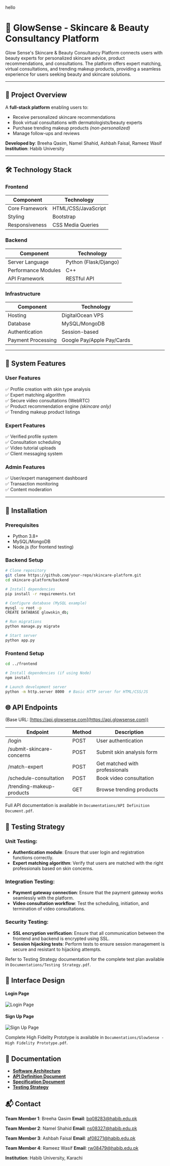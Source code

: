 hello

# 💄 GlowSense - Skincare & Beauty Consultancy Platform  
Glow Sense's Skincare &amp; Beauty Consultancy Platform connects users with beauty experts for personalized skincare advice, product recommendations, and consultations. The platform offers expert matching, virtual consultations, and trending makeup products, providing a seamless experience for users seeking beauty and skincare solutions.

---

## 📌 Project Overview  
A **full-stack platform** enabling users to:  
- Receive personalized skincare recommendations  
- Book virtual consultations with dermatologists/beauty experts  
- Purchase trending makeup products *(non-personalized)*  
- Manage follow-ups and reviews  

**Developed by**: Breeha Qasim, Namel Shahid, Ashbah Faisal, Rameez Wasif  
**Institution**: Habib University  

---

## 🛠️ Technology Stack  

### **Frontend**  
| Component       | Technology       |  
|-----------------|------------------|  
| Core Framework  | HTML/CSS/JavaScript |  
| Styling         | Bootstrap        |  
| Responsiveness  | CSS Media Queries|  

### **Backend**  
| Component            | Technology       |  
|----------------------|------------------|  
| Server Language      | Python (Flask/Django) |  
| Performance Modules  | C++              |  
| API Framework        | RESTful API      |  

### **Infrastructure**  
| Component          | Technology       |  
|--------------------|------------------|  
| Hosting            | DigitalOcean VPS |  
| Database           | MySQL/MongoDB    |  
| Authentication     | Session-based    |  
| Payment Processing | Google Pay/Apple Pay/Cards |  

---

## 🚀 System Features  

### **User Features**  
✅ Profile creation with skin type analysis  
✅ Expert matching algorithm  
✅ Secure video consultations (WebRTC)  
✅ Product recommendation engine *(skincare only)*  
✅ Trending makeup product listings  

### **Expert Features**  
✅ Verified profile system  
✅ Consultation scheduling  
✅ Video tutorial uploads  
✅ Client messaging system  

### **Admin Features**  
✅ User/expert management dashboard  
✅ Transaction monitoring  
✅ Content moderation  

---

## 🔧 Installation  

### Prerequisites  
- Python 3.8+  
- MySQL/MongoDB  
- Node.js (for frontend testing)  

### Backend Setup  
```bash
# Clone repository
git clone https://github.com/your-repo/skincare-platform.git
cd skincare-platform/backend

# Install dependencies
pip install -r requirements.txt

# Configure database (MySQL example)
mysql -u root -p
CREATE DATABASE glowskin_db;

# Run migrations
python manage.py migrate

# Start server
python app.py
```
### Frontend Setup  
```bash
cd ../frontend

# Install dependencies (if using Node)
npm install

# Launch development server
python -m http.server 8000  # Basic HTTP server for HTML/CSS/JS
```

## 🌐 API Endpoints

(Base URL: [https://api.glowsense.com](https://api.glowsense.com))

| Endpoint                        | Method | Description                                |
|----------------------------------|--------|--------------------------------------------|
| /login                           | POST   | User authentication                       |
| /submit-skincare-concerns        | POST   | Submit skin analysis form                  |
| /match-expert                    | POST   | Get matched with professionals            |
| /schedule-consultation           | POST   | Book video consultation                    |
| /trending-makeup-products        | GET    | Browse trending products                  |

Full API documentation is available in `Documentations/API Definition Document.pdf`.


## 🧪 Testing Strategy

### Unit Testing:
* **Authentication module**: Ensure that user login and registration functions correctly.
* **Expert matching algorithm**: Verify that users are matched with the right professionals based on skin concerns.

### Integration Testing:
* **Payment gateway connection**: Ensure that the payment gateway works seamlessly with the platform.
* **Video consultation workflow**: Test the scheduling, initiation, and termination of video consultations.

### Security Testing:
* **SSL encryption verification**: Ensure that all communication between the frontend and backend is encrypted using SSL.
* **Session hijacking tests**: Perform tests to ensure session management is secure and resistant to hijacking attempts.

Refer to Testing Strategy documentation for the complete test plan available in `Documentations/Testing Strategy.pdf`.

## 🎨 Interface Design 
#### **Login Page**
![Login Page](https://github.com/breehaqasim/GlowSense-Skincare-Beauty-Consultancy-Platform/blob/main/public/login%20page.png)

#### **Sign Up Page**
![Sign Up Page](https://github.com/breehaqasim/GlowSense-Skincare-Beauty-Consultancy-Platform/blob/main/public/sign%20up%20page.png)

Complete High Fidelity Prototype is available in `Documentations/GlowSense - High Fidelity Prototype.pdf`.

<!--#### **Home Page**
![Home Page](https://github.com/breehaqasim/GlowSense-Skincare-Beauty-Consultancy-Platform/blob/main/public/home%20page.png)

#### **Skincare Page**
![Skincare Page](https://github.com/breehaqasim/GlowSense-Skincare-Beauty-Consultancy-Platform/blob/main/public/Skincare.jpeg)

#### **Skincare Concern Form**
![Skincare Concern Form](https://github.com/breehaqasim/GlowSense-Skincare-Beauty-Consultancy-Platform/blob/main/public/Skincare%20Concern%20Form.png)

#### **Booking Consultation Form**
![Booking Consultation Form](https://github.com/breehaqasim/GlowSense-Skincare-Beauty-Consultancy-Platform/blob/main/public/Booking%20Consultation.png)

#### **Makeup Products Page**
![Makeup Products Page](https://github.com/breehaqasim/GlowSense-Skincare-Beauty-Consultancy-Platform/blob/main/public/Makeup.jpeg)

#### **Contact Us Page**
![Contact Us Page](https://github.com/breehaqasim/GlowSense-Skincare-Beauty-Consultancy-Platform/blob/main/public/Contact%20Us.jpeg)-->


## 📄 Documentation
* [**Software Architecture**](https://github.com/breehaqasim/GlowSense-Skincare-Beauty-Consultancy-Platform/blob/main/Documentations/Software%20Architecture%20Document.pdf)
* [**API Definition Document**](https://github.com/breehaqasim/GlowSense-Skincare-Beauty-Consultancy-Platform/blob/main/Documentations/API%20Definition%20Document.pdf)
* [**Specification Document**](https://github.com/breehaqasim/GlowSense-Skincare-Beauty-Consultancy-Platform/blob/main/Documentations/Specification_Document.pdf)
* [**Testing Strategy**](https://github.com/breehaqasim/GlowSense-Skincare-Beauty-Consultancy-Platform/blob/main/Documentations/Test%20Strategy.pdf)

## 📬 Contact
**Team Member 1**: Breeha Qasim  **Email**: bq08283@habib.edu.pk  

**Team Member 2**: Namel Shahid 
**Email**: ns08327@habib.edu.pk  

**Team Member 3**: Ashbah Faisal 
**Email**: af08271@habib.edu.pk  

**Team Member 4**: Rameez Wasif 
**Email**: rw08479@habib.edu.pk  

**Institution**: Habib University, Karachi
